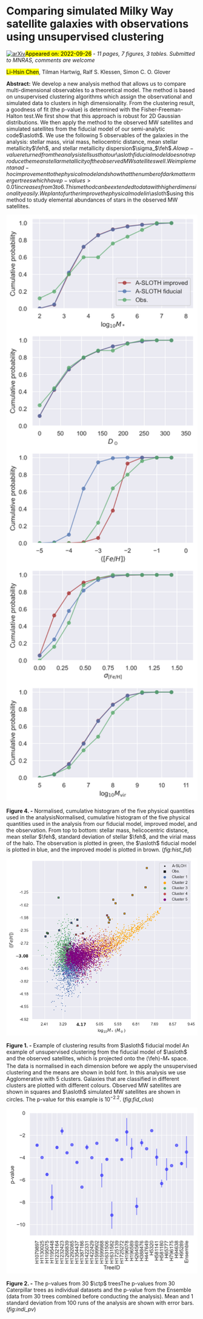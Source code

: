 <div class="macros" style="visibility:hidden;">
$\newcommand{\ensuremath}{}$
$\newcommand{\xspace}{}$
$\newcommand{\object}[1]{\texttt{#1}}$
$\newcommand{\farcs}{{.}''}$
$\newcommand{\farcm}{{.}'}$
$\newcommand{\arcsec}{''}$
$\newcommand{\arcmin}{'}$
$\newcommand{\ion}[2]{#1#2}$
$\newcommand{\textsc}[1]{\textrm{#1}}$
$\newcommand{\hl}[1]{\textrm{#1}}$
$\newcommand{\angstrom}{\textup{\AA}}$
$\newcommand{\asloth}{\textsc{a-sloth}\xspace}$
$\newcommand{\ctp}{\textit{Caterpillar}\xspace}$
$\newcommand{\msun}{{\rm M}_\odot}$
$\newcommand{\feh}{\mathrm{[Fe/H]}}$
$\newcommand{\tilman}[1]{\textcolor{green}{{#1}}}$
$\newcommand{\lhnote}[1]{\textcolor{red}{{#1}}}$</div>

<div class="macros" style="visibility:hidden;">
$\newcommand{$\ensuremath$}{}$
$\newcommand{$\xspace$}{}$
$\newcommand{$\object$}[1]{\texttt{#1}}$
$\newcommand{$\farcs$}{{.}''}$
$\newcommand{$\farcm$}{{.}'}$
$\newcommand{$\arcsec$}{''}$
$\newcommand{$\arcmin$}{'}$
$\newcommand{$\ion$}[2]{#1#2}$
$\newcommand{$\textsc$}[1]{\textrm{#1}}$
$\newcommand{$\hl$}[1]{\textrm{#1}}$
$\newcommand{$\angstrom$}{\textup{\AA}}$
$\newcommand{$\asloth$}{$\textsc${a-sloth}$\xspace$}$
$\newcommand{$\ctp$}{\textit{Caterpillar}$\xspace$}$
$\newcommand{$\msun$}{{\rm M}_\odot}$
$\newcommand{$\feh$}{\mathrm{[Fe/H]}}$
$\newcommand{$\tilman$}[1]{\textcolor{green}{{#1}}}$
$\newcommand{$\lhnote$}[1]{\textcolor{red}{{#1}}}$</div>



<div id="title">

# Comparing simulated Milky Way satellite galaxies with observations using unsupervised clustering

</div>
<div id="comments">

[![arXiv](https://img.shields.io/badge/arXiv-2209.11248-b31b1b.svg)](https://arxiv.org/abs/2209.11248)<mark>Appeared on: 2022-09-26</mark> - _11 pages, 7 figures, 3 tables. Submitted to MNRAS, comments are welcome_

</div>
<div id="authors">

<mark><mark>Li-Hsin Chen</mark></mark>, Tilman Hartwig, Ralf S. Klessen, Simon C. O. Glover

</div>
<div id="abstract">

**Abstract:** We develop a new analysis method that allows us to compare multi-dimensional observables to a theoretical model. The method is based on unsupervised clustering algorithms which assign the observational and simulated data to clusters in high dimensionality. From the clustering result, a goodness of fit (the p-value) is determined with the Fisher-Freeman-Halton test.We first show that this approach is robust for 2D Gaussian distributions. We then apply the method to the observed MW satellites and simulated satellites from the fiducial model of our semi-analytic code$\asloth$. We use the following 5 observables of the galaxies in the analysis: stellar mass, virial mass, heliocentric distance, mean stellar metallicity$\feh$, and stellar metallicity dispersion$\sigma_$\feh$$.A low p-value returned from the analysis tells us that our$\asloth$fiducial model does not reproduce the mean stellar metallicity of the observed MW satellites well. We implement an ad-hoc improvement to the physical model and show that the number of dark matter merger trees which have p-values > 0.01 increases from 3 to 6.This method can be extended to data with higher dimensionality easily. We plan to further improve the physical model in$\asloth$using this method to study elemental abundances of stars in the observed MW satellites.

</div>

<div id="div_fig1">

<img src="tmp_2209.11248/./figs/hist_comp.png" alt="Fig4" width="100%"/>

**Figure 4. -** Normalised, cumulative histogram of the five physical quantities used in the analysisNormalised, cumulative histogram of the five physical quantities used in the analysis from our fiducial model, improved model, and the observation. From top to bottom: stellar mass, helicocentric distance, mean stellar $\feh$, standard deviation of stellar $\feh$, and the virial mass of the halo. The observation is plotted in green, the $\asloth$ fiducial model is plotted in blue, and the improved model is plotted in brown.  (*fig:hist_fid*)

</div>
<div id="div_fig2">

<img src="tmp_2209.11248/./figs/fid_nc5_mstellarmeanFeH_Agglomerative_-2.2.png" alt="Fig1" width="100%"/>

**Figure 1. -** Example of clustering results from $\asloth$ fiducial model An example of unsupervised clustering from the fiducial model of $\asloth$ and the observed satellites, which is projected onto the $\langle$\feh$\rangle$-${M_*}$ space. The data is normalised in each dimension before we apply the unsupervised clustering and the means are shown in bold font. In this analysis we use Agglomerative with 5 clusters. Galaxies that are classified in different clusters are plotted with different colours. Observed MW satellites are shown in squares and $\asloth$ simulated MW satellites are shown in circles. The p-value for this example is $10^{-2.2}$. (*fig:fid_clus*)

</div>
<div id="div_fig3">

<img src="tmp_2209.11248/./figs/fid_Agglomerative_inditree_p_nc5.png" alt="Fig2" width="100%"/>

**Figure 2. -** The p-values from 30 $\ctp$ treesThe p-values from 30 Caterpillar trees as individual datasets and the p-value from the Ensemble (data from 30 trees combined before conducting the analysis). Mean and 1 standard deviation from 100 runs of the analysis are shown with error bars. (*fig:indi_pv*)

</div>